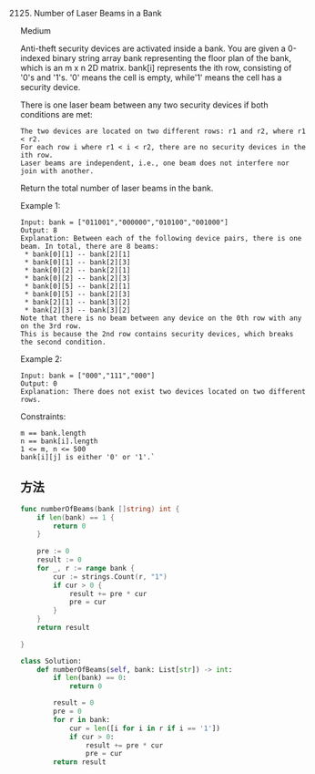 2125. Number of Laser Beams in a Bank


Medium



Anti-theft security devices are activated inside a bank. You are given a 0-indexed binary string array bank representing the floor plan of the bank, which is an m x n 2D matrix. bank[i] represents the ith row, consisting of '0's and '1's. '0' means the cell is empty, while'1' means the cell has a security device.

There is one laser beam between any two security devices if both conditions are met:

```
The two devices are located on two different rows: r1 and r2, where r1 < r2.
For each row i where r1 < i < r2, there are no security devices in the ith row.
Laser beams are independent, i.e., one beam does not interfere nor join with another.
```
Return the total number of laser beams in the bank.

 

Example 1:


```
Input: bank = ["011001","000000","010100","001000"]
Output: 8
Explanation: Between each of the following device pairs, there is one beam. In total, there are 8 beams:
 * bank[0][1] -- bank[2][1]
 * bank[0][1] -- bank[2][3]
 * bank[0][2] -- bank[2][1]
 * bank[0][2] -- bank[2][3]
 * bank[0][5] -- bank[2][1]
 * bank[0][5] -- bank[2][3]
 * bank[2][1] -- bank[3][2]
 * bank[2][3] -- bank[3][2]
Note that there is no beam between any device on the 0th row with any on the 3rd row.
This is because the 2nd row contains security devices, which breaks the second condition.
```

Example 2:


```
Input: bank = ["000","111","000"]
Output: 0
Explanation: There does not exist two devices located on two different rows.
```

Constraints:

```
m == bank.length
n == bank[i].length
1 <= m, n <= 500
bank[i][j] is either '0' or '1'.`
```


## 方法


```go
func numberOfBeams(bank []string) int {
    if len(bank) == 1 {
        return 0
    }
    
    pre := 0
    result := 0
    for _, r := range bank {
        cur := strings.Count(r, "1")
        if cur > 0 {
            result += pre * cur
            pre = cur
        }
    }
    return result
    
}
```


```python
class Solution:
    def numberOfBeams(self, bank: List[str]) -> int:
        if len(bank) == 0:
            return 0

        result = 0
        pre = 0
        for r in bank:
            cur = len([i for i in r if i == '1'])
            if cur > 0:
                result += pre * cur
                pre = cur
        return result
```